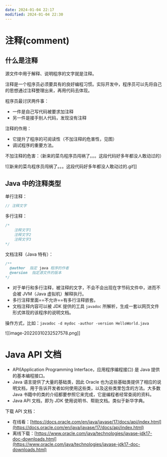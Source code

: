 ```yaml
---
date: 2024-01-04 22:17
modified: 2024-01-04 22:30
---
```


# 注释(comment)

## 什么是注释

源文件中用于解释、说明程序的文字就是注释。

注释是一个程序员必须要具有的良好编程习惯。实际开发中，程序员可以先将自己的思想通过注释整理出来，再用代码去体现。

程序员最讨厌两件事：

- 一件是自己写代码被要求加注释
- 另一件是接手别人代码，发现没有注释

注释的作用：

- 它提升了程序的可阅读性（不加注释的危害性，见图）
- 调试程序的重要方法。

不加注释的危害：（新来的菜鸟程序员闯祸了。。。这段代码好多年都没人敢动过的）

![[新来的菜鸟程序员闯祸了。。。这段代码好多年都没人敢动过的.gif]]

## Java 中的注释类型

单行注释：

```java
// 注释文字
```

多行注释：

```java
/* 
	注释文字1 
	注释文字2
	注释文字3
*/
```

文档注释（Java 特有）：

```java
/**
  @author  指定 java 程序的作者
  @version  指定源文件的版本
*/ 
```

- 对于单行和多行注释，被注释的文字，不会不会出现在字节码文件中，进而不会被 JVM（Java 虚拟机）解释执行。
- 多行注释里面==不允许==有多行注释嵌套。
- 文档注释内容可以被 JDK 提供的工具 `javadoc` 所解析，生成一套以网页文件形式体现的该程序的说明文档。

操作方式，比如：`javadoc -d mydoc -author -version HelloWorld.java`

![[image-20220310232527578.png]]

# Java API 文档

- API(Application Programming Interface，应用程序编程接口) 是 Java 提供的基本编程接口。
- Java 语言提供了大量的基础类，因此 Oracle 也为这些基础类提供了相应的说明文档，用于告诉开发者如何使用这些类，以及这些类里包含的方法。大多数 Java 书籍中的类的介绍都要参照它来完成，它是编程者经常查阅的资料。
- Java API 文档，即为 JDK 使用说明书、帮助文档。类似于新华字典。

下载 API 文档：

- 在线看：[https://docs.oracle.com/en/java/javase/17/docs/api/index.html](https://docs.oracle.com/en/java/javase/17/docs/api/index.html)
- 离线下载：[https://www.oracle.com/java/technologies/javase-jdk17-doc-downloads.html](https://www.oracle.com/java/technologies/javase-jdk17-doc-downloads.html)
